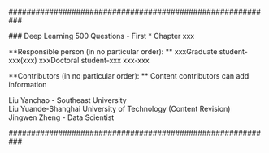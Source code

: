 ###########################################################

\### Deep Learning 500 Questions - First * Chapter xxx

**Responsible person (in no particular order): **
xxxGraduate student-xxx(xxx)
xxxDoctoral student-xxx
xxx-xxx

**Contributors (in no particular order): **
Content contributors can add information

Liu Yanchao - Southeast University  
Liu Yuande-Shanghai University of Technology (Content Revision)  
Jingwen Zheng - Data Scientist  

###########################################################